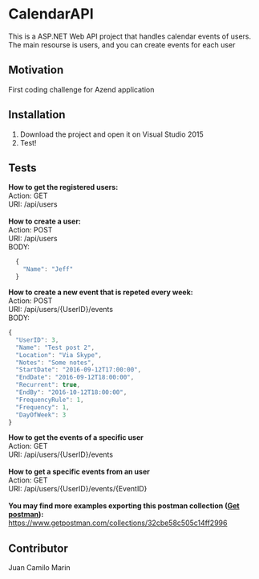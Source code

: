 # CalendarAPI
This is a ASP.NET Web API project that handles calendar events of users. The main resourse is users, and you can create events for each user

## Motivation

First coding challenge for Azend application

## Installation

1. Download the project and open it on Visual Studio 2015
2. Test!

## Tests

<b>How to get the registered users:</b>
<br/>
Action: GET<br/>
URI: /api/users<br/>
<br/>
<b>How to create a user:</b>
<br/>
Action: POST<br/>
URI: /api/users<br/>
BODY: <br/>
```javascript
  {
    "Name": "Jeff"
  }
```
<b>How to create a new event that is repeted every week:</b>
<br/>
Action: POST<br/>
URI: /api/users/{UserID}/events<br/>
BODY:<br/>
```javascript
{
  "UserID": 3,
  "Name": "Test post 2",
  "Location": "Via Skype",
  "Notes": "Some notes",
  "StartDate": "2016-09-12T17:00:00",
  "EndDate": "2016-09-12T18:00:00",
  "Recurrent": true,
  "EndBy": "2016-10-12T18:00:00",
  "FrequencyRule": 1,
  "Frequency": 1,
  "DayOfWeek": 3
}
```
<b>How to get the events of a specific user</b>
<br/>
Action: GET<br/>
URI: /api/users/{UserID}/events<br/>
<br/>
<b>How to get a specific events from an user</b>
<br/>
Action: GET<br/>
URI: /api/users/{UserID}/events/{EventID}<br/>
<br/>
<b>You may find more examples exporting this postman collection (<a href="https://www.getpostman.com/" target="_blank">Get postman</a>):</b>
<br/>
https://www.getpostman.com/collections/32cbe58c505c14ff2996

## Contributor

Juan Camilo Marin
